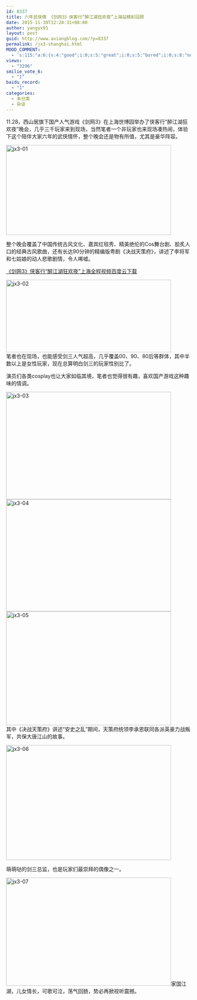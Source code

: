 ```yaml
---
id: 8337
title: 六年武侠情 《剑网3》侠客行“醉江湖狂欢夜”上海站精彩回顾
date: 2015-11-30T12:28:31+08:00
author: yangyx91
layout: post
guid: http://www.axiangblog.com/?p=8337
permalink: /jx3-shanghai.html
MOOD_COMMENT:
  - 's:115:"a:6:{s:4:"good";i:0;s:5:"great";i:0;s:5:"bored";i:0;s:8:"nonsense";i:0;s:13:"notunderstand";i:0;s:7:"passing";i:0;}";'
views:
  - "3296"
smilie_vote_6:
  - "1"
baidu_record:
  - "1"
categories:
  - 未分类
  - 杂谈
---
```

11.28，西山居旗下国产人气游戏《剑网3》在上海世博园举办了侠客行“醉江湖狂欢夜”晚会，几乎三千玩家来到现场，当然笔者一个非玩家也来现场凑热闹，体验下这个陪伴大家六年的武侠情怀，整个晚会还是物有所值，尤其是豪华阵容。

<a href="http://www.axiangblog.com/wp-content/uploads/2015/11/jx3-01.jpg" target="_blank"  rel="nofollow" ><img loading="lazy" class="aligncenter size-full wp-image-8338" src="http://www.axiangblog.com/wp-content/uploads/2015/11/jx3-01.jpg" alt="jx3-01" width="450" height="246" /></a><!--more-->

  
整个晚会覆盖了中国传统古风文化、嘉宾红毯秀、精美绝伦的Cos舞台剧、脍炙人口的经典古风歌曲，还有长达90分钟的精编版粤剧《决战天策府》，讲述了李将军和七姑娘的动人悲歌剧情，令人唏嘘。

<a href="http://www.axiangblog.com/jian3-video.html" target="_blank"  rel="nofollow" >《剑网3》侠客行“醉江湖狂欢夜”上海全程视频百度云下载</a>

<a href="http://www.axiangblog.com/wp-content/uploads/2015/11/jx3-02.jpg" target="_blank"  rel="nofollow" ><img loading="lazy" class="aligncenter size-full wp-image-8339" src="http://www.axiangblog.com/wp-content/uploads/2015/11/jx3-02.jpg" alt="jx3-02" width="450" height="198" /></a>  
笔者也在现场，也能感受剑三人气超高，几乎覆盖00、90、80后等群体，其中半数以上是女性玩家，现在总算明白剑三的玩家性别比了。

演员们各类cosplay也让大家如临其境，笔者也觉得很有趣，喜欢国产游戏这种趣味的情调。

<a href="http://www.axiangblog.com/wp-content/uploads/2015/11/jx3-03.jpg" target="_blank"  rel="nofollow" ><img loading="lazy" class="aligncenter size-full wp-image-8340" src="http://www.axiangblog.com/wp-content/uploads/2015/11/jx3-03.jpg" alt="jx3-03" width="450" height="293" /></a><a href="http://www.axiangblog.com/wp-content/uploads/2015/11/jx3-04.jpg" target="_blank"  rel="nofollow" ><img loading="lazy" class="aligncenter size-full wp-image-8341" src="http://www.axiangblog.com/wp-content/uploads/2015/11/jx3-04.jpg" alt="jx3-04" width="450" height="306" /></a><a href="http://www.axiangblog.com/wp-content/uploads/2015/11/jx3-05.jpg" target="_blank"  rel="nofollow" ><img loading="lazy" class="aligncenter size-full wp-image-8342" src="http://www.axiangblog.com/wp-content/uploads/2015/11/jx3-05.jpg" alt="jx3-05" width="450" height="311" /></a>  
其中《决战天策府》讲述“安史之乱”期间，天策府统领李承恩联同各派英豪力战叛军，共保大唐江山的故事。

<a href="http://www.axiangblog.com/wp-content/uploads/2015/11/jx3-06.jpg" target="_blank"  rel="nofollow" ><img loading="lazy" class="aligncenter size-full wp-image-8343" src="http://www.axiangblog.com/wp-content/uploads/2015/11/jx3-06.jpg" alt="jx3-06" width="450" height="314" /></a>

萌萌哒的剑三总监，也是玩家们最崇拜的偶像之一。

<a href="http://www.axiangblog.com/wp-content/uploads/2015/11/jx3-07.jpg" target="_blank"  rel="nofollow" ><img loading="lazy" class="aligncenter size-full wp-image-8344" src="http://www.axiangblog.com/wp-content/uploads/2015/11/jx3-07.jpg" alt="jx3-07" width="450" height="295" /></a>家国江湖，儿女情长，可歌可泣，荡气回肠，势必再掀视听震撼。